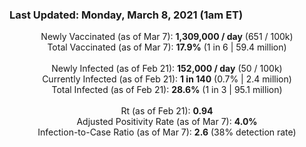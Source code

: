 ### Last Updated: Monday, March 8, 2021 (1am ET)
<p align="center">
Newly Vaccinated (as of Mar 7): <b>1,309,000 / day</b>
(651 / 100k)<br>
Total Vaccinated (as of Mar 7): <b>17.9%</b>
(1 in 6 | 59.4 million)<br>
<br>
Newly Infected (as of Feb 21): <b>152,000 / day</b> 
(50 / 100k)<br>
Currently Infected (as of Feb 21): <b>1 in 140</b>
(0.7% | 2.4 million)<br>
Total Infected (as of Feb 21): <b>28.6%</b>
(1 in 3 | 95.1 million)<br>
<br>
Rt (as of Feb 21): <b>0.94</b><br>
Adjusted Positivity Rate (as of Mar 7): <b>4.0%</b><br>
Infection-to-Case Ratio (as of Mar 7): <b>2.6</b> (38% detection rate)</p>
